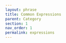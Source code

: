 ```yaml
---
layout: phrase
title: Common Expressions
parent: Category
section: 1
nav_order: 1
permalink: expressions
---
```


